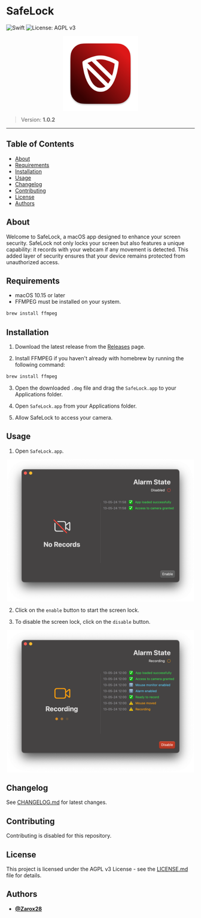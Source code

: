 # SafeLock

![Swift](https://img.shields.io/badge/swift-%23007ACC.svg?style=for-the-badge&logo=swift&logoColor=white)
![License: AGPL v3](https://img.shields.io/badge/License-AGPL_v3-blue.svg?style=for-the-badge)

<img src="assets/logo.png" width="200" style="display: block; margin: 0 auto"/>

> Version: **1.0.2**

---

## Table of Contents

- [About](#about)
- [Requirements](#requirements)
- [Installation](#installation)
- [Usage](#usage)
- [Changelog](#changelog)
- [Contributing](#contributing)
- [License](#license)
- [Authors](#authors)

## About

Welcome to SafeLock, a macOS app designed to enhance your screen security. SafeLock not only locks your screen but also features a unique capability: it records with your webcam if any movement is detected. This added layer of security ensures that your device remains protected from unauthorized access.

## Requirements

- macOS 10.15 or later
- FFMPEG must be installed on your system.

```bash
brew install ffmpeg
```

## Installation

1. Download the latest release from the [Releases](https://github.com/Zarox28/SafeLock/releases/latest) page.

2. Install FFMPEG if you haven't already with homebrew by running the following command:

```bash
brew install ffmpeg
```

3. Open the downloaded `.dmg` file and drag the `SafeLock.app` to your Applications folder.

4. Open `SafeLock.app` from your Applications folder.

5. Allow SafeLock to access your camera.

## Usage

1. Open `SafeLock.app`.

<img src="assets/default.png" width="500" style="display: block; margin: 0 auto" />

2. Click on the `enable` button to start the screen lock.

3. To disable the screen lock, click on the `disable` button.

<img src="assets/recording.png" width="500" style="display: block; margin: 0 auto" />

## Changelog

See [CHANGELOG.md](CHANGELOG.md) for latest changes.

## Contributing

Contributing is disabled for this repository.

## License

This project is licensed under the AGPL v3 License - see the [LICENSE.md](LICENSE.md) file for details.

## Authors

- **[@Zarox28](https://github.com/Zarox28)**

